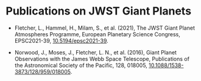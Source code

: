 # Publications on JWST Giant Planets

* Fletcher, L., Hammel, H., Milam, S., et al. (2021), The JWST Giant Planet Atmospheres Programme, European Planetary Science Congress, EPSC2021-39, [10.5194/epsc2021-39](https://doi.org/10.5194/epsc2021-39).

* Norwood, J., Moses, J., Fletcher, L. N., et al. (2016), Giant Planet Observations with the James Webb Space Telescope, Publications of the Astronomical Society of the Pacific, 128, 018005, [10.1088/1538-3873/128/959/018005](https://doi.org/10.1088/1538-3873/128/959/018005).
